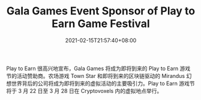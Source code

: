 ﻿---
title: "Gala Games Event Sponsor of Play to Earn Game Festival"
date: 2021-02-15T21:57:40+08:00
lastmod: 2021-02-15T16:45:40+08:00
draft: false
authors: ["Eldwin"]
description: "Play to Earn 很高兴地宣布，Gala Games 将成为即将到来的 Play to Earn 游戏节的活动赞助商。农场游戏 Town Star 和即将到来的区块链驱动的 Mirandus 幻想世界背后的公司将成为即将到来的虚拟活动的主要吸引力。Play to Earn 游戏节将于 3 月 22 日至 3 月 28 日在 Cryptovoxels 内的虚拟地点举行。"
featuredImage: "gala-games-event-sponsor-of-play-to-earn-game-festival.png"
tags: ["Virtual World","虚拟世界","Play to Earn"]
categories: ["news"]
news: ["虚拟世界"]
weight: 
lightgallery: true
pinned: false
recommend: false
recommend1: false
---

Play to Earn 很高兴地宣布，Gala Games 将成为即将到来的 Play to Earn 游戏节的活动赞助商。农场游戏 Town Star 和即将到来的区块链驱动的 Mirandus 幻想世界背后的公司将成为即将到来的虚拟活动的主要吸引力。Play to Earn 游戏节将于 3 月 22 日至 3 月 28 日在 Cryptovoxels 内的虚拟地点举行。

<!--more-->

